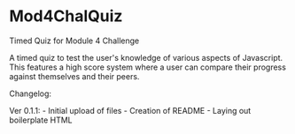 # Mod4ChalQuiz

Timed Quiz for Module 4 Challenge

A timed quiz to test the user's knowledge of various aspects of Javascript. This features a high score system where a user can compare their progress against themselves and their peers.

Changelog:

Ver 0.1.1: - Initial upload of files - Creation of README - Laying out boilerplate HTML
